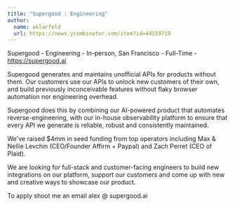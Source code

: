 ```yaml
---
title: "Supergood : Engineering"
author:
  name: aklarfeld
  url: https://news.ycombinator.com/item?id=44159719
---
```

Supergood - Engineering - In-person, San Francisco - Full-Time - <a href="https:&#x2F;&#x2F;supergood.ai" rel="nofollow">https:&#x2F;&#x2F;supergood.ai</a>

Supergood generates and maintains unofficial APIs for products without them. Our customers use our APIs to unlock new customers of their own, and build previously inconceivable features without flaky browser automation nor engineering overhead.

Supergood does this by combining our AI-powered product that automates reverse-engineering, with our in-house observability platform to ensure that every API we generate is reliable, robust and consistently maintained.

We&#x27;ve raised $4mm in seed funding from top operators including Max &amp; Nellie Levchin (CEO&#x2F;Founder Affirm + Paypal) and Zach Perret (CEO of Plaid).

We are looking for full-stack and customer-facing engineers to build new integrations on our platform, support our customers and come up with new and creative ways to showcase our product.

To apply shoot me an email alex @ supergood.ai
<JobApplication />

